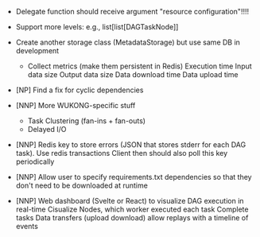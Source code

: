 - Delegate function should receive argument "resource configuration"!!!!

- Support more levels: e.g., list[list[DAGTaskNode]]

- Create another storage class (MetadataStorage) but use same DB in development
    - Collect metrics (make them persistent in Redis)
        Execution time
        Input data size
        Output data size
        Data download time
        Data upload time

- [NP] Find a fix for cyclic dependencies

- [NNP] More WUKONG-specific stuff
    - Task Clustering (fan-ins + fan-outs)
    - Delayed I/O

- [NNP] Redis key to store errors (JSON that stores stderr for each DAG task). Use redis transactions
    Client then should also poll this key periodically
- [NNP] Allow user to specify requirements.txt dependencies so that they don't need to be downloaded at runtime

- [NNP] Web dashboard (Svelte or React) to visualize DAG execution in real-time
    Cisualize Nodes, which worker executed each task
    Complete tasks
    Data transfers (upload download)
    allow replays with a timeline of events